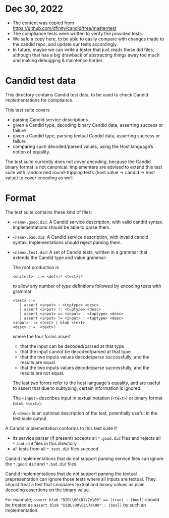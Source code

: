# Dec 30, 2022

- The content was copied from https://github.com/dfinity/candid/tree/master/test
- The compliance tests were written to verify the provided tests.
- We safe a copy here, to be able to easily compare with changes made to the candid repo, and update our tests accordingly.
- In future, maybe we can write a tester that just reads these did files, although that has a big drawback of abstracting things away too much and making debugging & maintence harder.

Candid test data
================

This directory contains Candid test data, to be used to check Candid
implementations for compliance.

This test suite covers

 * parsing Candid service descriptions
 * given a Candid type, decoding binary Candid data, asserting success or failure
 * given a Candid type, parsing textual Candid data, asserting success or failure
 * comparing such decoded/parsed values, using the Host language’s notion of equality.

The test suite currently does not cover _encoding_, because the Candid binary
format is not canonical.  Implementers are advised to extend this test suite
with randomzied round-tripping tests (host value → candid → host value) to
cover encoding as well.

Format
======

The test suite contains these kind of files:

 * `<name>.good.did`:
   A Candid service description, with valid candid syntax.
   Implementations should be able to parse them.

 * `<name>.bad.did`:
   A Candid service description, with invalid candid syntax.
   Implementations should reject parsing them.

 * `<name>.test.did`:
   A set of Candid tests, written in a grammar that extends the Candid type and value grammar:

   The root production is
   ```
   <enctest>  ::= <def>;* <test>;*
   ```
   to allow any number of type definitions followed by encoding tests with grammar
   ```
   <test> ::=
      | assert <input> : <tuptype> <desc>
      | assert <input> !: <tuptype> <desc>
      | assert <input> == <input> : <tuptype> <desc>
      | assert <input> != <input> : <tuptype> <desc>
   <input> ::= <text> | blob <text>
   <desc> ::=  <text>?
   ```
   where the four forms assert
    * that the input can be decoded/parsed at that type
    * that the input cannot be decoded/parsed at that type
    * that the two inputs values decode/parse successfully,
      and the results are equal.
    * that the two inputs values decode/parse successfully,
      and the results are not equal.

   The last two forms refer to the host language's equality, and are useful to
   assert that due to subtyping, certain information is ignored.

   The `<input>` describes input in textual notation (`<text>`) or binary
   format (`blob <text>`).

   A `<desc>` is an optional description of the test, potentially useful in
   the test suite output.

A Candid implementation conforms to this test suite if

 * its service parser (if present) accepts all `*.good.did` files and rejects
   all `*.bad.did` files in this directory.
 * all tests from all `*.test.did` files succeed.

Candid implementations that do not support parsing service files can ignore the
`*.good.did` and `*.bad.did` files.

Candid implementations that do not support parsing the textual prepresentation
can ignore those tests where all inputs are textual. They should treat a test
that compares textual and binary values as plain decoding assertions on the
binary value.

For example, `assert blob "DIDL\00\01\7e\00" == (true) : (bool)` should be
treated as `assert blob "DIDL\00\01\7e\00" : (bool)` by such an implementation.
